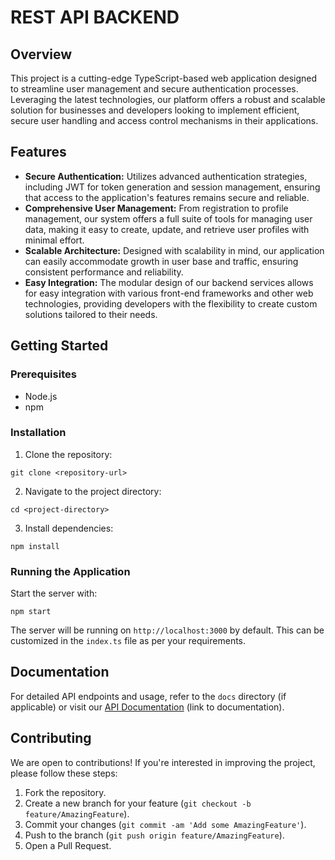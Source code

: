 
# REST API BACKEND

## Overview
This project is a cutting-edge TypeScript-based web application designed to streamline user management and secure authentication processes. Leveraging the latest technologies, our platform offers a robust and scalable solution for businesses and developers looking to implement efficient, secure user handling and access control mechanisms in their applications.

## Features

- **Secure Authentication:** Utilizes advanced authentication strategies, including JWT for token generation and session management, ensuring that access to the application's features remains secure and reliable.
- **Comprehensive User Management:** From registration to profile management, our system offers a full suite of tools for managing user data, making it easy to create, update, and retrieve user profiles with minimal effort.
- **Scalable Architecture:** Designed with scalability in mind, our application can easily accommodate growth in user base and traffic, ensuring consistent performance and reliability.
- **Easy Integration:** The modular design of our backend services allows for easy integration with various front-end frameworks and other web technologies, providing developers with the flexibility to create custom solutions tailored to their needs.

## Getting Started

### Prerequisites
- Node.js
- npm

### Installation
1. Clone the repository:
```
git clone <repository-url>
```
2. Navigate to the project directory:
```
cd <project-directory>
```
3. Install dependencies:
```
npm install
```

### Running the Application
Start the server with:
```
npm start
```
The server will be running on `http://localhost:3000` by default. This can be customized in the `index.ts` file as per your requirements.

## Documentation
For detailed API endpoints and usage, refer to the `docs` directory (if applicable) or visit our [API Documentation](#) (link to documentation).

## Contributing
We are open to contributions! If you're interested in improving the project, please follow these steps:
1. Fork the repository.
2. Create a new branch for your feature (`git checkout -b feature/AmazingFeature`).
3. Commit your changes (`git commit -am 'Add some AmazingFeature'`).
4. Push to the branch (`git push origin feature/AmazingFeature`).
5. Open a Pull Request.
